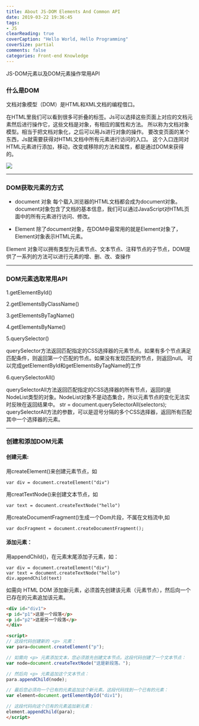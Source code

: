 ```yaml
---
title: About JS-DOM Elements And Common API
date: 2019-03-22 19:36:45
tags:
- JS
clearReading: true
coverCaption: "Hello World, Hello Programming"
coverSize: partial
comments: false
categories: Front-end Knowledge
---
```


JS-DOM元素以及DOM元素操作常用API
<!--more-->

### 什么是DOM
文档对象模型（DOM）是HTML和XML文档的编程借口。

在HTML里我们可以看到很多可折叠的标签。Js可以选择这些页面上对应的文档元素然后进行操作它，这些文档是对象，有相应的属性和方法。
所以称为文档对象模型。相当于把文档对象化，之后可以用Js进行对象的操作。
要改变页面的某个东西，Js就需要获得对HTML文档中所有元素进行访问的入口。
这个入口连同对HTML元素进行添加，移动，改变或移除的方法和属性，都是通过DOM来获得的。

<img src="./1.png" style="500px">

***

### DOM获取元素的方式

- document 对象
每个载入浏览器的HTML文档都会成为document对象。
document对象包含了文档的基本信息，我们可以通过JavaScript对HTML页面中的所有元素进行访问、修改。

- Element
除了document对象，在DOM中最常用的就是Element对象了，Element对象表示HTML元素。

Element 对象可以拥有类型为元素节点、文本节点、注释节点的子节点，DOM提供了一系列的方法可以进行元素的增、删、改、查操作

***

### DOM元素选取常用API

1.getElementById()

2.getElementsByClassName()

3.getElementsByTagName()

4.getElementsByName()

5.querySelector()

querySelector方法返回匹配指定的CSS选择器的元素节点。如果有多个节点满足匹配条件，则返回第一个匹配的节点。如果没有发现匹配的节点，则返回null。
可以完成getElementById和getElementsByTagName的工作

6.querySelectorAll()

querySelectorAll方法返回匹配指定的CSS选择器的所有节点，返回的是NodeList类型的对象。NodeList对象不是动态集合，所以元素节点的变化无法实时反映在返回结果中。
str = document.querySelectorAll(selectors);
querySelectorAll方法的参数，可以是逗号分隔的多个CSS选择器，返回所有匹配其中一个选择器的元素。

***

### 创建和添加DOM元素

#### 创建元素:

用createElement()来创建元素节点，如

```JS
var div = document.createElement("div")
```

用creatTextNode()来创建文本节点，如

```JS
var text = document.createTextNode("hello")
```

用createDocumentFragment()生成一个Dom片段，不属在文档流中,如

```JS
var docFragment = document.createDocumentFragment();
```

#### 添加元素：

用appendChild()，在元素末尾添加子元素，如：

```JS
var div = document.createElement("div")
var text = document.createTextNode("hello")
div.appendChild(text)
```

如需向 HTML DOM 添加新元素，必须首先创建该元素（元素节点），然后向一个已存在的元素追加该元素。

```HTML
<div id="div1">
<p id="p1">这是一个段落</p>
<p id="p2">这是另一个段落</p>
</div>

<script>
// 这段代码创建新的 <p> 元素：
var para=document.createElement("p");

// 如需向 <p> 元素添加文本，您必须首先创建文本节点。这段代码创建了一个文本节点：
var node=document.createTextNode("这是新段落。");

// 然后向 <p> 元素追加这个文本节点：
para.appendChild(node);

// 最后您必须向一个已有的元素追加这个新元素。这段代码找到一个已有的元素：
var element=document.getElementById("div1");

// 这段代码向这个已有的元素追加新元素：
element.appendChild(para);
</script>
```